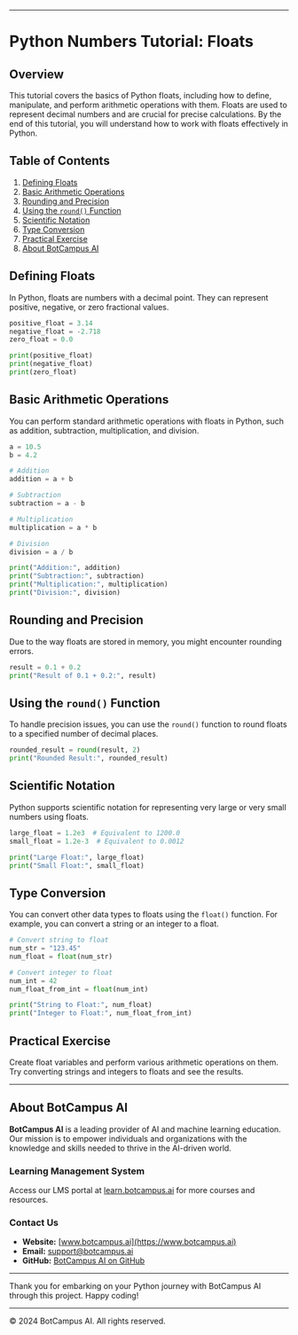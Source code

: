 
---

# Python Numbers Tutorial: Floats

## Overview
This tutorial covers the basics of Python floats, including how to define, manipulate, and perform arithmetic operations with them. Floats are used to represent decimal numbers and are crucial for precise calculations. By the end of this tutorial, you will understand how to work with floats effectively in Python.

## Table of Contents
1. [Defining Floats](#defining-floats)
2. [Basic Arithmetic Operations](#basic-arithmetic-operations)
3. [Rounding and Precision](#rounding-and-precision)
4. [Using the `round()` Function](#using-the-round-function)
5. [Scientific Notation](#scientific-notation)
6. [Type Conversion](#type-conversion)
7. [Practical Exercise](#practical-exercise)
8. [About BotCampus AI](#about-botcampus-ai)


## Defining Floats
In Python, floats are numbers with a decimal point. They can represent positive, negative, or zero fractional values.

```python
positive_float = 3.14
negative_float = -2.718
zero_float = 0.0

print(positive_float)
print(negative_float)
print(zero_float)
```

## Basic Arithmetic Operations
You can perform standard arithmetic operations with floats in Python, such as addition, subtraction, multiplication, and division.

```python
a = 10.5
b = 4.2

# Addition
addition = a + b

# Subtraction
subtraction = a - b

# Multiplication
multiplication = a * b

# Division
division = a / b

print("Addition:", addition)
print("Subtraction:", subtraction)
print("Multiplication:", multiplication)
print("Division:", division)
```

## Rounding and Precision
Due to the way floats are stored in memory, you might encounter rounding errors.

```python
result = 0.1 + 0.2
print("Result of 0.1 + 0.2:", result)
```

## Using the `round()` Function
To handle precision issues, you can use the `round()` function to round floats to a specified number of decimal places.

```python
rounded_result = round(result, 2)
print("Rounded Result:", rounded_result)
```

## Scientific Notation
Python supports scientific notation for representing very large or very small numbers using floats.

```python
large_float = 1.2e3  # Equivalent to 1200.0
small_float = 1.2e-3  # Equivalent to 0.0012

print("Large Float:", large_float)
print("Small Float:", small_float)
```

## Type Conversion
You can convert other data types to floats using the `float()` function. For example, you can convert a string or an integer to a float.

```python
# Convert string to float
num_str = "123.45"
num_float = float(num_str)

# Convert integer to float
num_int = 42
num_float_from_int = float(num_int)

print("String to Float:", num_float)
print("Integer to Float:", num_float_from_int)
```

## Practical Exercise
Create float variables and perform various arithmetic operations on them. Try converting strings and integers to floats and see the results.

---
## About BotCampus AI

**BotCampus AI** is a leading provider of AI and machine learning education. Our mission is to empower individuals and organizations with the knowledge and skills needed to thrive in the AI-driven world.

### Learning Management System

Access our LMS portal at [learn.botcampus.ai](https://learn.botcampus.ai) for more courses and resources.

### Contact Us

- **Website:** [www.botcampus.ai](https://www.botcampus.ai)
- **Email:** support@botcampus.ai
- **GitHub:** [BotCampus AI on GitHub](https://github.com/Bot-Campus-AI/Python-Fundamentals)

---

Thank you for embarking on your Python journey with BotCampus AI through this project. Happy coding!

---

© 2024 BotCampus AI. All rights reserved.
